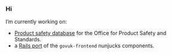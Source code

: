 ### Hi

I’m currently working on:

* [Product safety database](https://github.com/UKGovernmentBEIS/beis-opss-psd) for the Office for Product Safety and Standards.
* a [Rails port](https://github.com/UKGovernmentBEIS/govuk-design-system-rails) of the `govuk-frontend` nunjucks components.
